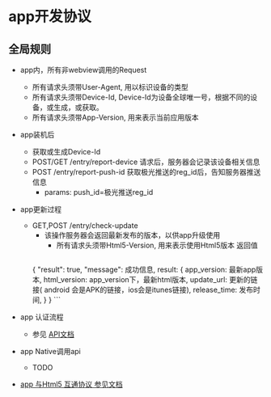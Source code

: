 app开发协议
============================

全局规则
----------------------------
* app内，所有非webview调用的Request
    * 所有请求头须带User-Agent, 用以标识设备的类型
    * 所有请求头须带Device-Id, Device-Id为设备全球唯一号，根据不同的设备，或生成，或获取。
    * 所有请求头须带App-Version, 用来表示当前应用版本


* app装机后
    * 获取或生成Device-Id
    * POST/GET /entry/report-device 请求后，服务器会记录该设备相关信息
    * POST /entry/report-push-id 获取极光推送的reg_id后，告知服务器推送信息
        * params: push_id=极光推送reg_id

* app更新过程
    * GET,POST /entry/check-update
        * 该操作服务器会返回最新发布的版本，以供app升级使用
            * 所有请求头须带Html5-Version, 用来表示使用Html5版本
            返回值
            ```
         { "result": true,
          "message": 成功信息,
          result: {
              app_version: 最新app版本,
              html_version: app_version下，最新html版本,
              update_url: 更新的链接( android 会是APK的链接，ios会是itunes链接),
              release_time: 发布时间,
              }
          }
            ```

* app 认证流程
    * 参见 [API文档](./www/api/README.md)


* app Native调用api
    * TODO


* [app 与Html5 互通协议 参见文档](./html4app.md)
